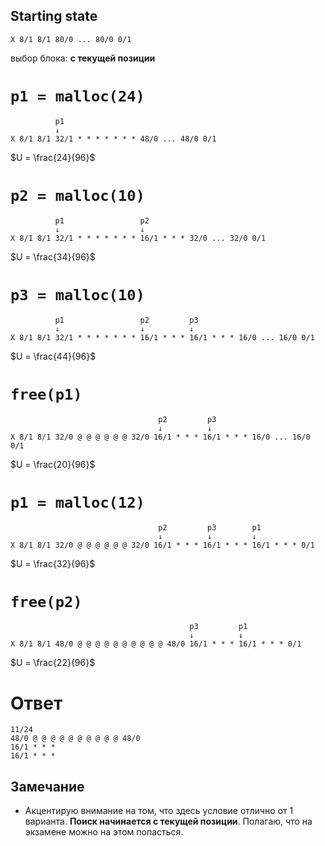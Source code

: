 ## Starting state
```
X 8/1 8/1 80/0 ... 80/0 0/1
```


выбор блока: **с текущей позиции**

# `p1 = malloc(24)`
```
          p1
          ↓
X 8/1 8/1 32/1 * * * * * * * 48/0 ... 48/0 0/1
```
$U = \frac{24}{96}$

# `p2 = malloc(10)`
```
          p1                 p2
          ↓                  ↓
X 8/1 8/1 32/1 * * * * * * * 16/1 * * * 32/0 ... 32/0 0/1
```
$U = \frac{34}{96}$

# `p3 = malloc(10)`
```
          p1                 p2         p3
          ↓                  ↓          ↓
X 8/1 8/1 32/1 * * * * * * * 16/1 * * * 16/1 * * * 16/0 ... 16/0 0/1
```
$U = \frac{44}{96}$

# `free(p1)`
```
                                 p2         p3
                                 ↓          ↓
X 8/1 8/1 32/0 @ @ @ @ @ @ 32/0 16/1 * * * 16/1 * * * 16/0 ... 16/0 0/1
```
$U = \frac{20}{96}$

# `p1 = malloc(12)`
```
                                 p2         p3        p1
                                 ↓          ↓         ↓
X 8/1 8/1 32/0 @ @ @ @ @ @ 32/0 16/1 * * * 16/1 * * * 16/1 * * * 0/1
```
$U = \frac{32}{96}$

# `free(p2)`
```
                                        p3         p1
                                        ↓          ↓
X 8/1 8/1 48/0 @ @ @ @ @ @ @ @ @ @ 48/0 16/1 * * * 16/1 * * * 0/1
```
$U = \frac{22}{96}$

# Ответ
```
11/24
48/0 @ @ @ @ @ @ @ @ @ @ 48/0 
16/1 * * * 
16/1 * * *
```

## Замечание
- Акцентирую внимание на том, что здесь условие отлично от 1 варианта. **Поиск начинается с текущей позиции**. Полагаю, что на экзамене можно на этом попасться.